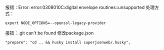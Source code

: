 报错：Error: error:0308010C:digital envelope routines::unsupported
处理方式：
```shell
export NODE_OPTIONS=--openssl-legacy-provider
```

报错：.git can't be found 
修改package.json
```
"prepare": "cd .. && husky install superjsonweb/.husky",
```